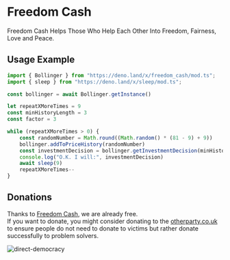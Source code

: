 # Freedom Cash
Freedom Cash Helps Those Who Help Each Other Into Freedom, Fairness, Love and Peace.

## Usage Example

```ts
import { Bollinger } from "https://deno.land/x/freedom_cash/mod.ts";
import { sleep } from "https://deno.land/x/sleep/mod.ts";

const bollinger = await Bollinger.getInstance()

let repeatXMoreTimes = 9 
const minHistoryLength = 3
const factor = 3

while (repeatXMoreTimes > 0) {
    const randomNumber = Math.round((Math.random() * (81 - 9) + 9))
    bollinger.addToPriceHistory(randomNumber)
    const investmentDecision = bollinger.getInvestmentDecision(minHistoryLength, factor)
    console.log("O.K. I will:", investmentDecision)
    await sleep(9)
    repeatXMoreTimes--
}
```

## Donations
Thanks to [Freedom Cash](https://FreedomCash.org), we are already free.  
If you want to donate, you might consider donating to the [otherparty.co.uk](https://www.otherparty.co.uk/donate-crypto-the-other-party) to ensure people do not need to donate to victims but rather donate successfully to problem solvers.   
  
![direct-democracy](https://github.com/michael-spengler/sleep/assets/145258627/fe97b7da-62b4-4cf6-9be0-7b03b2f3095a)